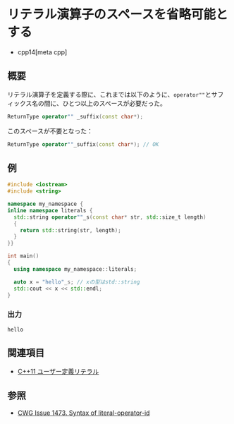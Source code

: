 # リテラル演算子のスペースを省略可能とする
* cpp14[meta cpp]

## 概要
リテラル演算子を定義する際に、これまでは以下のように、`operator""`とサフィックス名の間に、ひとつ以上のスペースが必要だった。

```cpp
ReturnType operator"" _suffix(const char*);
```

このスペースが不要となった：

```cpp
ReturnType operator""_suffix(const char*); // OK
```


## 例
```cpp example
#include <iostream>
#include <string>

namespace my_namespace {
inline namespace literals {
  std::string operator""_s(const char* str, std::size_t length)
  {
    return std::string(str, length);
  }
}}

int main()
{
  using namespace my_namespace::literals;

  auto x = "hello"_s; // xの型はstd::string
  std::cout << x << std::endl;
}
```

### 出力
```
hello
```


## 関連項目
- [C++11 ユーザー定義リテラル](/lang/cpp11/user_defined_literals.md)


## 参照
- [CWG Issue 1473. Syntax of literal-operator-id](http://www.open-std.org/jtc1/sc22/wg21/docs/cwg_defects.html#1473)

